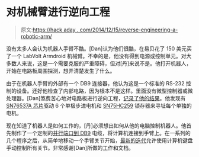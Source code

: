 # 对机械臂进行逆向工程

> 原文:[https://hack aday . com/2014/12/15/reverse-engineering-a-robotic-arm/](https://hackaday.com/2014/12/15/reverse-engineering-a-robotic-arm/)

没有太多人会认为机器人手臂不酷。[Dan]认为他们很酷，在易贝花了 150 美元买了一个 LabVolt Armdroid 机械臂。不幸的是，他没有得到电源或控制单元。对大多数人来说，这是一个需要克服的严重障碍，但对[丹]来说不是。他打开机器人，开始在电路板周围探测，想弄清楚发生了什么。

由于在机器人手臂的外部有一个 DB9 连接器，他认为这是一个标准的 RS-232 控制的设备。还好他检查了内部电路，因为根本不是这样。里面没有微型控制器或微处理器。[Dan]煞费苦心地对电路板进行逆向工程，[记录了他的结果](http://dankohn.info/projects/armdroid_1000/schematic.pdf)。他发现有 [SN76537A 芯片](http://www.ti.com/lit/ds/symlink/sn75437a.pdf)驱动 6 个单极步进电机和 [SN75HC259](http://www.ti.com/lit/ds/symlink/sn74hc259.pdf) 锁存器来寻址每个单独的电机。

现在知道了机器人是如何工作的，[丹]必须想出如何从他的电脑控制机器人。他首先制作了一个定制的[并行端口到 DB9](http://dankohn.info/projects/armdroid_1000/wiring.pdf) 电缆，将计算机连接到手臂上。在一系列的几个程序之后，从简单地移动一个手臂关节开始，[最新的迭代](http://dankohn.info/projects/armdroid_1000/armdroid_5.asm)允许使用计算机键盘手动控制所有关节。非常感谢[Dan]所做的工作和文档。